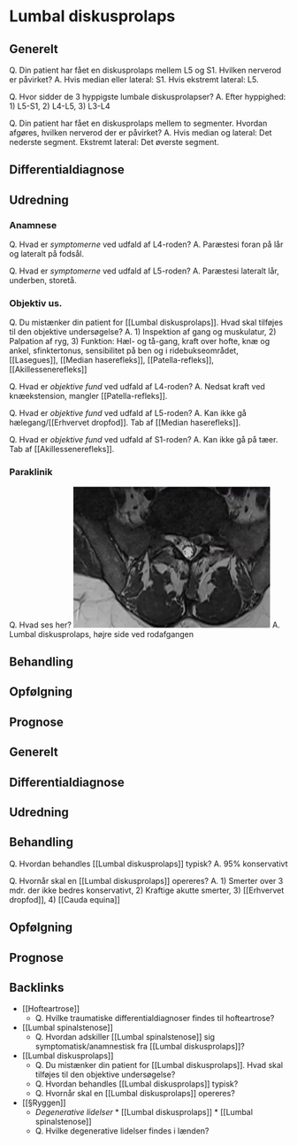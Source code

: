 # Lumbal diskusprolaps
## Generelt
Q. Din patient har fået en diskusprolaps mellem L5 og S1. Hvilken nerverod er påvirket?
A. Hvis median eller lateral: S1. Hvis ekstremt lateral: L5.

Q. Hvor sidder de 3 hyppigste lumbale diskusprolapser?
A. Efter hyppighed: 1) L5-S1, 2) L4-L5, 3) L3-L4

Q. Din patient har fået en diskusprolaps mellem to segmenter. Hvordan afgøres, hvilken nerverod der er påvirket?
A. Hvis median og lateral: Det nederste segment. Ekstremt lateral: Det øverste segment. 

## Differentialdiagnose


## Udredning
### Anamnese
Q. Hvad er *symptomerne* ved udfald af L4-roden?
A. Paræstesi foran på lår og lateralt på fodsål.

Q. Hvad er *symptomerne* ved udfald af L5-roden?
A. Paræstesi lateralt lår, underben, storetå. 

### Objektiv us.
Q. Du mistænker din patient for [[Lumbal diskusprolaps]]. Hvad skal tilføjes til den objektive undersøgelse?
A. 1) Inspektion af gang og muskulatur, 2) Palpation af ryg, 3) Funktion: Hæl- og tå-gang, kraft over hofte, knæ og ankel, sfinktertonus, sensibilitet på ben og i ridebukseområdet, [[Lasegues]], [[Median haserefleks]], [[Patella-refleks]], [[Akillessenerefleks]]

Q. Hvad er *objektive fund* ved udfald af L4-roden?
A. Nedsat kraft ved knæekstension, mangler [[Patella-refleks]].

Q. Hvad er *objektive fund* ved udfald af L5-roden?
A. Kan ikke gå hælegang/[[Erhvervet dropfod]]. Tab af [[Median haserefleks]].

Q. Hvad er *objektive fund* ved udfald af S1-roden?
A. Kan ikke gå på tæer. Tab af [[Akillessenerefleks]].

### Paraklinik
Q. Hvad ses her?
![](BearImages/69641312-7518-4F85-8A5D-AE9AE88DEB85-16437-0000584C46387624/693045EB-2C22-4E22-B2C5-E5E0919D8AB6.png)
A. Lumbal diskusprolaps, højre side ved rodafgangen

## Behandling


## Opfølgning


## Prognose

## Generelt


## Differentialdiagnose


## Udredning






## Behandling
Q. Hvordan behandles [[Lumbal diskusprolaps]] typisk?
A. 95% konservativt

Q. Hvornår skal en [[Lumbal diskusprolaps]] opereres?
A. 1) Smerter over 3 mdr. der ikke bedres konservativt, 2) Kraftige akutte smerter, 3) [[Erhvervet dropfod]], 4) [[Cauda equina]]

## Opfølgning


## Prognose



## Backlinks
* [[Hofteartrose]]
	* Q. Hvilke traumatiske differentialdiagnoser findes til hofteartrose?
* [[Lumbal spinalstenose]]
	* Q. Hvordan adskiller [[Lumbal spinalstenose]] sig symptomatisk/anamnestisk fra [[Lumbal diskusprolaps]]?
* [[Lumbal diskusprolaps]]
	* Q. Du mistænker din patient for [[Lumbal diskusprolaps]]. Hvad skal tilføjes til den objektive undersøgelse?
	* Q. Hvordan behandles [[Lumbal diskusprolaps]] typisk?
	* Q. Hvornår skal en [[Lumbal diskusprolaps]] opereres?
* [[§Ryggen]]
	* *Degenerative lidelser*
	\* [[Lumbal diskusprolaps]]
	\* [[Lumbal spinalstenose]]
	* Q. Hvilke degenerative lidelser findes i lænden?

<!-- #anki/tag/med/Orto #anki/deck/Medicine -->

<!-- {BearID:FE4A7F26-8A59-4A40-A1E4-E88362271D09-85278-000066F291155308} -->
